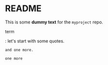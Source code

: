 # README

This is some **dummy text** for the `myproject` repo.

term

:   let's start with some quotes.

    and one more.

    one more

